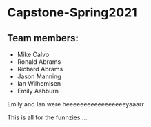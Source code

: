 # Capstone-Spring2021

## Team members:

* Mike Calvo
* Ronald Abrams
* Richard Abrams
* Jason Manning
* Ian Wilhemlsen
* Emily Ashburn

Emily and Ian were heeeeeeeeeeeeeeeeeyaaarr

This is all for the funnzies....